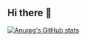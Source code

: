 ## Hi there 👋

[![Anurag's GitHub stats](https://github-readme-stats.vercel.app/api?username=cheezypotatoes)](https://github.com/cheezypotatoes/github-readme-stats)
